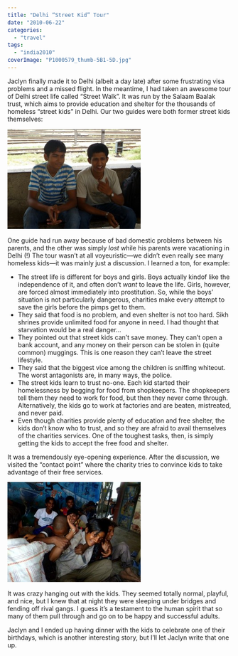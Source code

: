 ```yaml
---
title: "Delhi “Street Kid” Tour"
date: "2010-06-22"
categories:
  - "travel"
tags:
  - "india2010"
coverImage: "P1000579_thumb-5B1-5D.jpg"
---
```


Jaclyn finally made it to Delhi (albeit a day late) after some frustrating visa problems and a missed flight. In the meantime, I had taken an awesome tour of Delhi street life called “Street Walk”. It was run by the Salaam Baalak trust, which aims to provide education and shelter for the thousands of homeless “street kids” in Delhi. Our two guides were both former street kids themselves:

[![P1000579](images/P1000579_thumb-5B1-5D-300x225.jpg "P1000579")](/wp-content/uploads/2010/06/P1000579_thumb-5B1-5D.jpg)

One guide had run away because of bad domestic problems between his parents, and the other was simply _lost_ while his parents were vacationing in Delhi (!) The tour wasn’t at all voyeuristic—we didn’t even really see many homeless kids—it was mainly just a discussion. I learned a ton, for example:

- The street life is different for boys and girls. Boys actually kindof like the independence of it, and often don’t _want_ to leave the life. Girls, however, are forced almost immediately into prostitution. So, while the boys’ situation is not particularly dangerous, charities make every attempt to save the girls before the pimps get to them.
- They said that food is no problem, and even shelter is not too hard. Sikh shrines provide unlimited food for anyone in need. I had thought that starvation would be a real danger…
- They pointed out that street kids can’t save money. They can’t open a bank account, and any money on their person can be stolen in (quite common) muggings. This is one reason they can’t leave the street lifestyle.
- They said that the biggest vice among the children is sniffing whiteout. The worst antagonists are, in many ways, the police.
- The street kids learn to trust no-one. Each kid started their homelessness by begging for food from shopkeepers. The shopkeepers tell them they need to work for food, but then they never come through. Alternatively, the kids go to work at factories and are beaten, mistreated, and never paid.
- Even though charities provide plenty of education and free shelter, the kids don’t know who to trust, and so they are afraid to avail themselves of the charities services. One of the toughest tasks, then, is simply getting the kids to accept the free food and shelter.

It was a tremendously eye-opening experience. After the discussion, we visited the “contact point” where the charity tries to convince kids to take advantage of their free services.

[![P1000584](images/P1000584_thumb-5B1-5D-300x225.jpg "P1000584")](/wp-content/uploads/2010/06/P1000584_thumb-5B1-5D.jpg)

It was crazy hanging out with the kids. They seemed totally normal, playful, and nice, but I knew that at night they were sleeping under bridges and fending off rival gangs. I guess it’s a testament to the human spirit that so many of them pull through and go on to be happy and successful adults.

Jaclyn and I ended up having dinner with the kids to celebrate one of their birthdays, which is another interesting story, but I’ll let Jaclyn write that one up.
